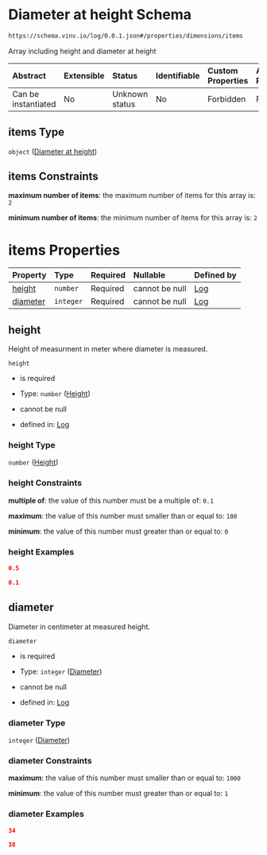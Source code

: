# Diameter at height Schema

```txt
https://schema.vinv.io/log/0.0.1.json#/properties/dimensions/items
```

Array including height and diameter at height

| Abstract            | Extensible | Status         | Identifiable | Custom Properties | Additional Properties | Access Restrictions | Defined In                                                                                                              |
| :------------------ | :--------- | :------------- | :----------- | :---------------- | :-------------------- | :------------------ | :---------------------------------------------------------------------------------------------------------------------- |
| Can be instantiated | No         | Unknown status | No           | Forbidden         | Forbidden             | none                | [dereferenced.doc.json\*](../../../../../vinv-schemas/vinv-tree/out/0.0.1/dereferenced.doc.json "open original schema") |

## items Type

`object` ([Diameter at height](dereferenced-properties-dimensions-diameter-at-height.md))

## items Constraints

**maximum number of items**: the maximum number of items for this array is: `2`

**minimum number of items**: the minimum number of items for this array is: `2`

# items Properties

| Property              | Type      | Required | Nullable       | Defined by                                                                                                                                                                   |
| :-------------------- | :-------- | :------- | :------------- | :--------------------------------------------------------------------------------------------------------------------------------------------------------------------------- |
| [height](#height)     | `number`  | Required | cannot be null | [Log](dereferenced-properties-dimensions-diameter-at-height-properties-height.md "https://schema.vinv.io/log/0.0.1.json#/properties/dimensions/items/properties/height")     |
| [diameter](#diameter) | `integer` | Required | cannot be null | [Log](dereferenced-properties-dimensions-diameter-at-height-properties-diameter.md "https://schema.vinv.io/log/0.0.1.json#/properties/dimensions/items/properties/diameter") |

## height

Height of measurment in meter where diameter is measured.

`height`

*   is required

*   Type: `number` ([Height](dereferenced-properties-dimensions-diameter-at-height-properties-height.md))

*   cannot be null

*   defined in: [Log](dereferenced-properties-dimensions-diameter-at-height-properties-height.md "https://schema.vinv.io/log/0.0.1.json#/properties/dimensions/items/properties/height")

### height Type

`number` ([Height](dereferenced-properties-dimensions-diameter-at-height-properties-height.md))

### height Constraints

**multiple of**: the value of this number must be a multiple of: `0.1`

**maximum**: the value of this number must smaller than or equal to: `100`

**minimum**: the value of this number must greater than or equal to: `0`

### height Examples

```json
0.5
```

```json
0.1
```

## diameter

Diameter in centimeter at measured height.

`diameter`

*   is required

*   Type: `integer` ([Diameter](dereferenced-properties-dimensions-diameter-at-height-properties-diameter.md))

*   cannot be null

*   defined in: [Log](dereferenced-properties-dimensions-diameter-at-height-properties-diameter.md "https://schema.vinv.io/log/0.0.1.json#/properties/dimensions/items/properties/diameter")

### diameter Type

`integer` ([Diameter](dereferenced-properties-dimensions-diameter-at-height-properties-diameter.md))

### diameter Constraints

**maximum**: the value of this number must smaller than or equal to: `1000`

**minimum**: the value of this number must greater than or equal to: `1`

### diameter Examples

```json
34
```

```json
38
```
